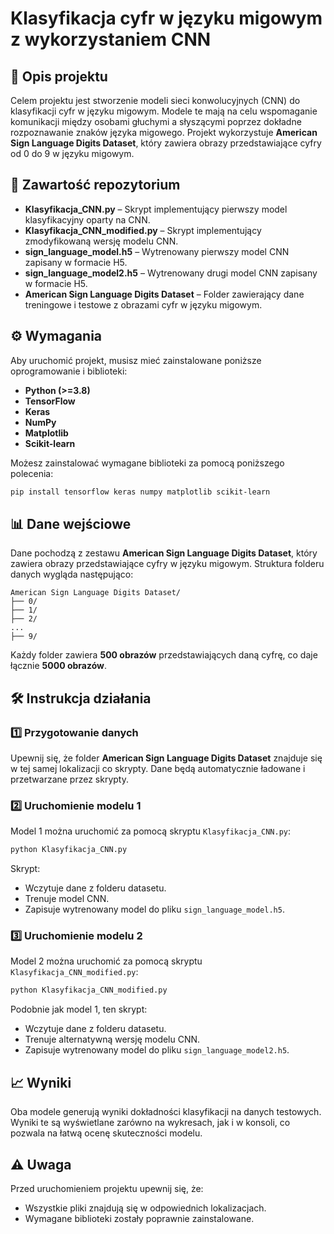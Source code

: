 
# Klasyfikacja cyfr w języku migowym z wykorzystaniem CNN

## 📝 **Opis projektu**

Celem projektu jest stworzenie modeli sieci konwolucyjnych (CNN) do klasyfikacji cyfr w języku migowym. Modele te mają na celu wspomaganie komunikacji między osobami głuchymi a słyszącymi poprzez dokładne rozpoznawanie znaków języka migowego. Projekt wykorzystuje **American Sign Language Digits Dataset**, który zawiera obrazy przedstawiające cyfry od 0 do 9 w języku migowym.

## 📂 **Zawartość repozytorium**

- **Klasyfikacja_CNN.py** – Skrypt implementujący pierwszy model klasyfikacyjny oparty na CNN.
- **Klasyfikacja_CNN_modified.py** – Skrypt implementujący zmodyfikowaną wersję modelu CNN.
- **sign_language_model.h5** – Wytrenowany pierwszy model CNN zapisany w formacie H5.
- **sign_language_model2.h5** – Wytrenowany drugi model CNN zapisany w formacie H5.
- **American Sign Language Digits Dataset** – Folder zawierający dane treningowe i testowe z obrazami cyfr w języku migowym.

## ⚙️ **Wymagania**

Aby uruchomić projekt, musisz mieć zainstalowane poniższe oprogramowanie i biblioteki:

- **Python (>=3.8)**
- **TensorFlow**
- **Keras**
- **NumPy**
- **Matplotlib**
- **Scikit-learn**

Możesz zainstalować wymagane biblioteki za pomocą poniższego polecenia:

```bash
pip install tensorflow keras numpy matplotlib scikit-learn
```

## 📊 **Dane wejściowe**

Dane pochodzą z zestawu **American Sign Language Digits Dataset**, który zawiera obrazy przedstawiające cyfry w języku migowym. Struktura folderu danych wygląda następująco:

```
American Sign Language Digits Dataset/
├── 0/
├── 1/
├── 2/
...
├── 9/
```

Każdy folder zawiera **500 obrazów** przedstawiających daną cyfrę, co daje łącznie **5000 obrazów**.

## 🛠️ **Instrukcja działania**

### 1️⃣ **Przygotowanie danych**

Upewnij się, że folder **American Sign Language Digits Dataset** znajduje się w tej samej lokalizacji co skrypty. Dane będą automatycznie ładowane i przetwarzane przez skrypty.

### 2️⃣ **Uruchomienie modelu 1**

Model 1 można uruchomić za pomocą skryptu `Klasyfikacja_CNN.py`:

```bash
python Klasyfikacja_CNN.py
```

Skrypt:

- Wczytuje dane z folderu datasetu.
- Trenuje model CNN.
- Zapisuje wytrenowany model do pliku `sign_language_model.h5`.

### 3️⃣ **Uruchomienie modelu 2**

Model 2 można uruchomić za pomocą skryptu `Klasyfikacja_CNN_modified.py`:

```bash
python Klasyfikacja_CNN_modified.py
```

Podobnie jak model 1, ten skrypt:

- Wczytuje dane z folderu datasetu.
- Trenuje alternatywną wersję modelu CNN.
- Zapisuje wytrenowany model do pliku `sign_language_model2.h5`.

## 📈 **Wyniki**

Oba modele generują wyniki dokładności klasyfikacji na danych testowych. Wyniki te są wyświetlane zarówno na wykresach, jak i w konsoli, co pozwala na łatwą ocenę skuteczności modelu.

## ⚠️ **Uwaga**

Przed uruchomieniem projektu upewnij się, że:

- Wszystkie pliki znajdują się w odpowiednich lokalizacjach.
- Wymagane biblioteki zostały poprawnie zainstalowane.
